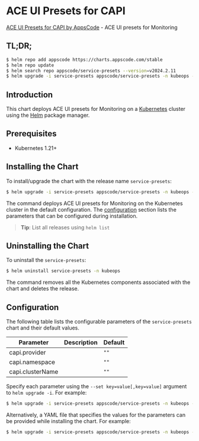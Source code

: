 # ACE UI Presets for CAPI

[ACE UI Presets for CAPI by AppsCode](https://github.com/bytebuilders) - ACE UI presets for Monitoring

## TL;DR;

```bash
$ helm repo add appscode https://charts.appscode.com/stable
$ helm repo update
$ helm search repo appscode/service-presets --version=v2024.2.11
$ helm upgrade -i service-presets appscode/service-presets -n kubeops --create-namespace --version=v2024.2.11
```

## Introduction

This chart deploys ACE UI presets for Monitoring on a [Kubernetes](http://kubernetes.io) cluster using the [Helm](https://helm.sh) package manager.

## Prerequisites

- Kubernetes 1.21+

## Installing the Chart

To install/upgrade the chart with the release name `service-presets`:

```bash
$ helm upgrade -i service-presets appscode/service-presets -n kubeops --create-namespace --version=v2024.2.11
```

The command deploys ACE UI presets for Monitoring on the Kubernetes cluster in the default configuration. The [configuration](#configuration) section lists the parameters that can be configured during installation.

> **Tip**: List all releases using `helm list`

## Uninstalling the Chart

To uninstall the `service-presets`:

```bash
$ helm uninstall service-presets -n kubeops
```

The command removes all the Kubernetes components associated with the chart and deletes the release.

## Configuration

The following table lists the configurable parameters of the `service-presets` chart and their default values.

|    Parameter     | Description |     Default     |
|------------------|-------------|-----------------|
| capi.provider    |             | <code>""</code> |
| capi.namespace   |             | <code>""</code> |
| capi.clusterName |             | <code>""</code> |


Specify each parameter using the `--set key=value[,key=value]` argument to `helm upgrade -i`. For example:

```bash
$ helm upgrade -i service-presets appscode/service-presets -n kubeops --create-namespace --version=v2024.2.11 --set -- generate from values file --
```

Alternatively, a YAML file that specifies the values for the parameters can be provided while
installing the chart. For example:

```bash
$ helm upgrade -i service-presets appscode/service-presets -n kubeops --create-namespace --version=v2024.2.11 --values values.yaml
```
